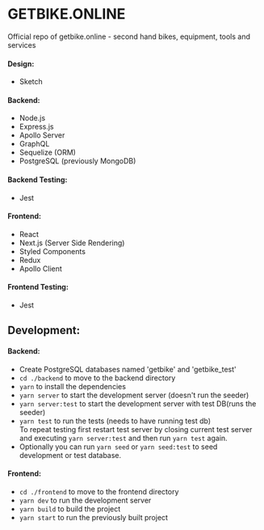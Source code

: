 # GETBIKE.ONLINE
Official repo of getbike.online - second hand bikes, equipment, tools and services

#### Design:
* Sketch

#### Backend:
* Node.js
* Express.js
* Apollo Server
* GraphQL
* Sequelize (ORM)
* PostgreSQL (previously MongoDB)

#### Backend Testing:
* Jest

#### Frontend:
* React
* Next.js (Server Side Rendering)
* Styled Components
* Redux
* Apollo Client

#### Frontend Testing:
* Jest

## Development:
#### Backend:
* Create PostgreSQL databases named 'getbike' and 'getbike_test'  
* `cd ./backend` to move to the backend directory  
* `yarn` to install the dependencies  
* `yarn server` to start the development server (doesn't run the seeder)  
* `yarn server:test` to start the development server with test DB(runs the seeder)  
* `yarn test` to run the tests (needs to have running test db)  
To repeat testing first restart test server by closing current test server and executing `yarn server:test` and then run `yarn test` again.
* Optionally you can run `yarn seed` or `yarn seed:test` to seed development or test database.

#### Frontend:
* `cd ./frontend` to move to the frontend directory  
* `yarn dev` to run the development server  
* `yarn build` to build the project  
* `yarn start` to run the previously built project